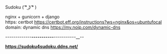 Sudoku ( ͡° ͜ʖ ͡° )

nginx + gunicorn + django </br>
https: certbot https://certbot.eff.org/instructions?ws=nginx&os=ubuntufocal </br>
domain: dynamic dns https://my.noip.com/dynamic-dns </br>


-------------______-----_-___-----___--_---------__--

<b>https://sudoku4sudoku.ddns.net/</b>
